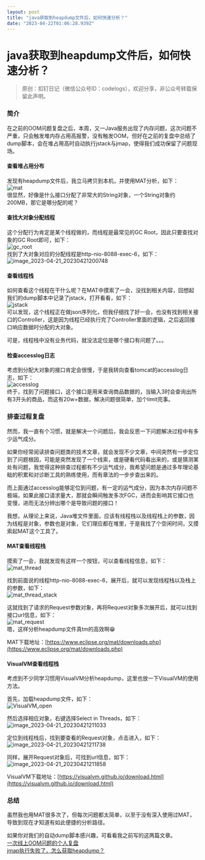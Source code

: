 ```yaml
---
layout: post
title: "java获取到heapdump文件后，如何快速分析？"
date: "2023-04-22T01:06:28.939Z"
---
```

java获取到heapdump文件后，如何快速分析？
==========================

> 原创：扣钉日记（微信公众号ID：codelogs），欢迎分享，非公众号转载保留此声明。

### 简介

在之前的OOM问题复盘之后，本周，又一Java服务出现了内存问题，这次问题不严重，只会触发堆内存占用高报警，没有触发OOM，但好在之前的复盘中总结了dump脚本，会在堆占用高时自动执行jstack与jmap，使得我们成功保留了问题现场。

#### 查看堆占用分布

发现有heapdump文件后，我立马拷贝到本机，并使用MAT分析，如下：  
![mat](https://img2023.cnblogs.com/blog/2792815/202304/2792815-20230421220929286-1048744314.png)  
很显然，好像是什么接口分配了非常大的String对象，一个String对象约200MB，那它是哪分配的呢？

#### 查找大对象分配线程

这个分配行为肯定是某个线程做的，而线程是最常见的GC Root，因此只要查找对象的GC Root即可，如下：  
![gc_root](https://img2023.cnblogs.com/blog/2792815/202304/2792815-20230421220929365-876958094.png)  
找到了大对象对应的分配线程是http-nio-8088-exec-6，如下：  
![image_2023-04-21_20230421200748](https://img2023.cnblogs.com/blog/2792815/202304/2792815-20230421220929278-1752033474.png)

#### 查看线程栈

如何查看这个线程在干什么呢？在MAT中摸索了一会，没找到相关内容，回想起我们的dump脚本中记录了jstack，打开看看，如下：  
![jstack](https://img2023.cnblogs.com/blog/2792815/202304/2792815-20230421220929364-643485216.png)  
可以发现，这个线程正在做json序列化，但我仔细找了好一会，也没有找到相关接口的Controller，这是因为线程已经执行完了Controller里面的逻辑，之后返回接口响应数据时分配的大对象。

可是，线程栈中没有业务代码，就没法定位是哪个接口有问题了。。。

#### 检查accesslog日志

考虑到分配大对象的接口肯定会很慢，于是我转向查看tomcat的accesslog日志，如下：  
![accesslog](https://img2023.cnblogs.com/blog/2792815/202304/2792815-20230421220929327-1481038186.png)  
终于，找到了问题接口，这个接口是用来查询商品数据的，当输入3时会查询出所有3开头的商品，而这有20w+数据，解决问题很简单，加个limit完事。

### 排查过程复盘

然而，我一直有个习惯，就是解决一个问题后，我会反思一下问题解决过程中有多少运气成分。

如果你经常阅读排查问题类的技术文章，就会发现不少文章，中间突然有一步定位到了问题根因，可能是突然发现了一个线索，或是硬看代码看出来的，或是猜测某处有问题，我觉得这种排查过程都有不少运气成分，我希望问题是通过多年理论基础的积累和对诊断工具的熟练使用，而有章法的一步步查出来的。

而上面通过accesslog能够定位到问题，有一定的运气成分，因为本次内存问题不极端，如果此接口请求量大，那就会瞬间触发多次FGC，进而会影响其它接口也变慢，进而无法分辨出哪个是导致问题的接口！

我想，从理论上来说，Java堆文件里面，应该有线程栈以及线程栈上的参数，因为线程是对象，参数也是对象，它们理应都在堆里，于是我找了个空闲时间，又摸索起MAT这个工具了。

#### MAT查看线程栈

摸索了一会，我就发现有这样一个按钮，可以查看线程信息，如下：  
![mat_thread](https://img2023.cnblogs.com/blog/2792815/202304/2792815-20230421220929230-1707933279.png)

找到前面说的线程http-nio-8088-exec-6，展开后，就可以发现线程栈以及栈上的参数，如下：  
![mat_thread_stack](https://img2023.cnblogs.com/blog/2792815/202304/2792815-20230421220929426-1057327019.png)

这就找到了请求的Request参数对象，再将Request对象多次展开后，就可以找到接口url信息，如下：  
![mat_request](https://img2023.cnblogs.com/blog/2792815/202304/2792815-20230421220929417-938081365.png)  
嗯，这样分析heapdump文件真tm的高效啊😁

MAT下载地址：[https://www.eclipse.org/mat/downloads.php](https://www.eclipse.org/mat/downloads.php)

#### VisualVM查看线程栈

考虑到不少同学习惯用VisualVM分析heapdump，这里也放一下VisualVM的使用方法。

首先，加载heapdump文件，如下：  
![VisualVM_open](https://img2023.cnblogs.com/blog/2792815/202304/2792815-20230421220929429-780219332.png)

然后选择相应对象，右键选择Select in Threads，如下：  
![image_2023-04-21_20230421211033](https://img2023.cnblogs.com/blog/2792815/202304/2792815-20230421220929503-1629363498.png)

定位到线程栈后，找到要查看的Request对象，点击进入，如下：  
![image_2023-04-21_20230421211738](https://img2023.cnblogs.com/blog/2792815/202304/2792815-20230421220929441-531161111.png)

同样，展开Request对象后，可找到url信息，如下：  
![image_2023-04-21_20230421211858](https://img2023.cnblogs.com/blog/2792815/202304/2792815-20230421220929499-842221250.png)

VisualVM下载地址：[https://visualvm.github.io/download.html](https://visualvm.github.io/download.html)

### 总结

虽然我也用MAT很多次了，但每次问题都太简单，以至于没有深入使用过MAT，导致到现在才知道有如此便捷的分析路径。

如果你对我们的自动dump脚本感兴趣，可看看我之前写的这两篇文章。  
[一次线上OOM问题的个人复盘](https://mp.weixin.qq.com/s/Ta_BgTNo67Li9RQsd24nBw)  
[jmap执行失败了，怎么获取heapdump？](https://mp.weixin.qq.com/s/pwDY2xvYAXj3ra-5Ep-0og)